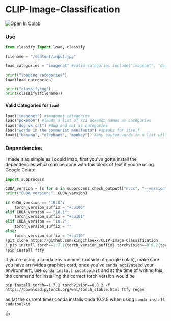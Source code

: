 # CLIP-Image-Classification

[![Open In Colab](https://colab.research.google.com/assets/colab-badge.svg)](https://colab.research.google.com/github/kingchloexx/CLIP-Image-Classification/blob/main/Multi_Domain_Pretrained_Classifier_with_CLIP.ipynb)

### Use

```python
from classify import load, classify

filename = "/content/input.jpg"

load_categories = "imagenet" #valid categories include["imagenet", "dog vs cat", "pokemon", "words in the communist manifesto"] or you can use a list of your own categories

print("loading categories")
load(load_categories)

print("classifying")
print(classify(filename))
```



#### Valid Categories for `load`

```python
load("imagenet") #imagenet categories
load("pokemon") #loads a list of 721 pokemon names as categories
load("dog vs cat") #dog and cat as categories
load("words in the communist manifesto") #speaks for itself
load(["banana", "elephant", "monkey"]) #any custom words in a list will do as well
```



### Dependencies

I made it as simple as I could lmao, first you've gotta install the dependencies which can be done with this block of text if you're using Google Colab:

```python
import subprocess

CUDA_version = [s for s in subprocess.check_output(["nvcc", "--version"]).decode("UTF-8").split(", ") if s.startswith("release")][0].split(" ")[-1]
print("CUDA version:", CUDA_version)

if CUDA_version == "10.0":
    torch_version_suffix = "+cu100"
elif CUDA_version == "10.1":
    torch_version_suffix = "+cu101"
elif CUDA_version == "10.2":
    torch_version_suffix = ""
else:
    torch_version_suffix = "+cu110"
!git clone https://github.com/kingchloexx/CLIP-Image-Classification
! pip install torch==1.7.1{torch_version_suffix} torchvision==0.8.2{torch_version_suffix} -f https://download.pytorch.org/whl/torch_stable.html ftfy regex
!pip install ftfy

```

If you're using a conda environment (outside of google colab), make sure you have an nvidea graphics card, once you've `conda activate`ed your environment, use `conda install cudatoolkit` and at the time of writing this, the command for installing the correct torch version would be

```
pip install torch==1.7.1 torchvision==0.8.2 -f https://download.pytorch.org/whl/torch_stable.html ftfy regex
```

as (at the current time) conda installs cuda 10.2.8 when using `conda install cudatoolkit`

👍
